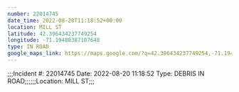 ```yaml
---
number: 22014745
date_time: 2022-08-20T11:18:52+00:00
location: MILL ST
latitude: 42.396434237749254
longitude: -71.19488387107648
type: IN ROAD
google_maps_link: https://maps.google.com/?q=42.396434237749254,-71.19488387107648
---
```


;;;Incident #: 22014745   Date: 2022-08-20 11:18:52   Type: DEBRIS IN ROAD;;;;;;Location: MILL ST;;;
